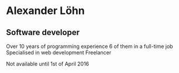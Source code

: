 # Alexander Löhn
## Software developer
Over 10 years of programming experience
6 of them in a full-time job
Specialised in web development
Freelancer

Not available until 1st of April 2016

